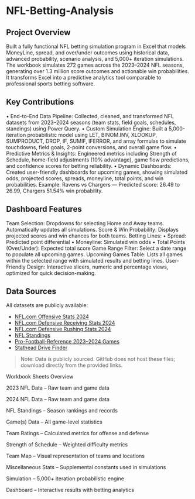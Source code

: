 # NFL-Betting-Analysis
## Project Overview
Built a fully functional NFL betting simulation program in Excel that models MoneyLine, spread, and over/under outcomes using historical data, advanced probability, scenario analysis, and 5,000+ iteration simulations.
The workbook simulates 272 games across the 2023–2024 NFL seasons, generating over 1.3 million score outcomes and actionable win probabilities. It transforms Excel into a predictive analytics tool comparable to professional sports betting software.

## Key Contributions
• End-to-End Data Pipeline: Collected, cleaned, and transformed NFL datasets from 2023–2024 seasons (team stats, field goals, schedules, standings) using Power Query.
• Custom Simulation Engine: Built a 5,000-iteration probabilistic model using LET, BINOM.INV, XLOOKUP, SUMPRODUCT, DROP, IF, SUMIF, IFERROR, and array formulas to simulate touchdowns, field goals, 2-point conversions, and overall game flow.
• Predictive Metrics & Insights: Engineered metrics including Strength of Schedule, home-field adjustments (10% advantage), game flow predictions, and confidence scores for betting reliability.
• Dynamic Dashboards: Created user-friendly dashboards for upcoming games, showing simulated odds, projected scores, spreads, moneyline, total points, and win probabilities.
Example:
Ravens vs Chargers — Predicted score: 26.49 to 26.99, Chargers 51.54% win probability.

## Dashboard Features
Team Selection: Dropdowns for selecting Home and Away teams. Automatically updates all simulations.
Score & Win Probability: Displays projected scores and win chances for both teams.
Betting Lines:
    • Spread: Predicted point differential
    • Moneyline: Simulated win odds
    • Total Points (Over/Under): Expected total score
Game Range Filter: Select a date range to populate all upcoming games.
Upcoming Games Table: Lists all games within the selected range with simulated results and betting lines.
User-Friendly Design: Interactive slicers, numeric and percentage views, optimized for quick decision-making.

## Data Sources
All datasets are publicly available:
- [NFL.com Offensive Stats 2024](https://www.nfl.com/stats/team-stats/offense/scoring/2024/reg/all)
- [NFL.com Defensive Receiving Stats 2024](https://www.nfl.com/stats/team-stats/defense/receiving/2024/reg/all)
- [NFL.com Defensive Rushing Stats 2024](https://www.nfl.com/stats/team-stats/defense/rushing/2024/reg/all)
- [NFL Standings](https://www.nfl.com/standings/)
- [Pro-Football-Reference 2023–2024 Games](https://www.pro-football-reference.com/years/2024/games.htm)
- [Stathead Drive Finder](https://stathead.com/football/drive_finder.cgi?request=1&year_min=2023&year_max=2023)

> Note: Data is publicly sourced. GitHub does not host these files; download directly from the provided links.

Workbook Sheets Overview

2023 NFL Data – Raw team and game data

2024 NFL Data – Raw team and game data

NFL Standings – Season rankings and records

Game(s) Data – All game-level statistics

Team Ratings – Calculated metrics for offense and defense

Strength of Schedule – Weighted difficulty metrics

Team Map – Visual representation of teams and locations

Miscellaneous Stats – Supplemental constants used in simulations

Simulation – 5,000+ iteration probabilistic engine

Dashboard – Interactive results with betting analytics
